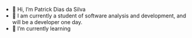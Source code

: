 - 👋 Hi, I’m Patrick Dias da Silva
- 👀 I am currently a student of software analysis and development, and will be a developer one day.
- 🌱 I’m currently learning 


<!---
PatrickDias2/PatrickDias2 is a ✨ special ✨ repository because its `README.md` (this file) appears on your GitHub profile.
You can click the Preview link to take a look at your changes.
--->
